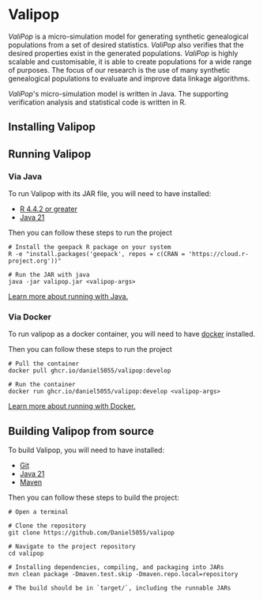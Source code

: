 # Valipop

_ValiPop_ is a micro-simulation model for generating synthetic genealogical populations
from a set of desired statistics. _ValiPop_ also verifies that the 
desired properties exist in the generated populations. _ValiPop_ is highly scalable and 
customisable, it is able to create populations for a wide range of purposes.  The focus 
of our research is the use of many synthetic genealogical populations to evaluate and 
improve data linkage algorithms.

_ValiPop_'s micro-simulation model is written in Java. The supporting verification analysis 
and statistical code is written in R.

## Installing Valipop

## Running Valipop

### Via Java

To run Valipop with its JAR file, you will need to have installed:

- [R 4.4.2 or greater](https://cran.r-project.org/)
- [Java 21](https://www.oracle.com/uk/java/)

Then you can follow these steps to run the project

```shell
# Install the geepack R package on your system
R -e "install.packages('geepack', repos = c(CRAN = 'https://cloud.r-project.org'))"

# Run the JAR with java
java -jar valipop.jar <valipop-args>
```

[Learn more about running with Java.](https://daniel5055.github.io/valipop/usage/execution/java.html)


### Via Docker

To run valipop as a docker container, you will need to have [docker](https://www.docker.com/) installed.

Then you can follow these steps to run the project

```shell
# Pull the container
docker pull ghcr.io/daniel5055/valipop:develop

# Run the container
docker run ghcr.io/daniel5055/valipop:develop <valipop-args>
```

[Learn more about running with Docker.](https://daniel5055.github.io/valipop/usage/execution/docker.html)


## Building Valipop from source

To build Valipop, you will need to have installed:

- [Git](https://git-scm.com/)
- [Java 21](https://www.oracle.com/uk/java/)
- [Maven](https://maven.apache.org/)

Then you can follow these steps to build the project:

```shell
# Open a terminal

# Clone the repository
git clone https://github.com/Daniel5055/valipop

# Navigate to the project repository
cd valipop

# Installing dependencies, compiling, and packaging into JARs
mvn clean package -Dmaven.test.skip -Dmaven.repo.local=repository

# The build should be in `target/`, including the runnable JARs
```